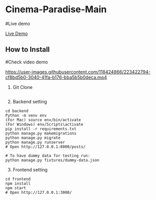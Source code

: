 # Cinema-Paradise-Main

#Live demo

[Live Demo](https://cinema-para-frontend.mehraasahil.repl.co)
## How to Install
#Check video demo



https://user-images.githubusercontent.com/118424866/223422794-cf8bd5b0-3040-41fa-b176-bba5b5b0deca.mp4


1. Git Clone

```
```

2. Backend setting

```
cd backend
Python -m venv env
(For Mac) source env/bin/activate
(For Windows) env/Scripts\activate
pip install -r requirements.txt
python manage.py makemigrations
python manage.py migrate
python manage.py runserver
# Open http://127.0.0.1:8000/posts/

# To have dummy data for testing run:
python manage.py fixtures/dummy-data.json
```

3. Frontend setting

```
cd frontend
npm install
npm start
# Open http://127.0.0.1:3000/
```

